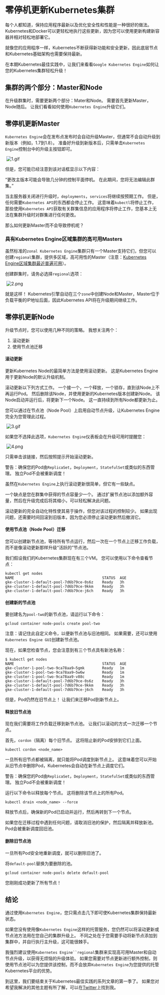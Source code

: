 # 零停机更新Kubernetes集群

每个人都知道，保持应用程序最新以及优化安全性和性能是一种很好的做法。 Kubernetes和Docker可以更轻松地执行这些更新，因为您可以使用更新构建新容器并相对轻松地部署它。

就像您的应用程序一样，Kubernetes不断获得新功能和安全更新，因此底层节点和Kubernetes基础架构也需要保持最新。

在本期Kubernetes最佳实践中，让我们来看看`Google Kubernetes Engine`如何让您的Kubernetes集群轻松升级！

## 集群的两个部分：Master和Node

在升级群集时，需要更新两个部分：Mater和Node。 需要首先更新Master，Node随后。 让我们看看如何使用`Kubernetes Engine`升级它们。

## 零停机更新Master

`Kubernetes Engine`会在发布点发布时会自动升级Master，但通常不会自动升级到新版本（例如，1.7到1.8）。 准备好升级到新版本后，只需单击`Kubernetes Engine`控制台中的升级主按钮即可。

​	![1.gif](/img/se07-01.gif)


 但是，您可能已经注意到该对话框显示以下内容：

“更改主版本可能会导致几分钟的控制平面停机。 在此期间，您将无法编辑此群集。”

当主服务器关闭进行升级时，`deployments`，`services`将继续按预期工作。 但是，任何需要`Kubernetes API`的东西都会停止工作。 这意味着`kubectl`将停止工作，那些使用`Kubernetes API`获取有关群集信息的应用程序将停止工作，您基本上无法在集群升级时对群集进行任何更改。

那么如何更新Master而不会导致停机呢？

### 具有Kubernetes Engine区域集群的高可用Masters

虽然标准的`zonal Kubernetes Engine`集群只有一个Master支持它们，但您可以创建`regional`集群，提供多区域，高可用性的Master（注意：[Kubernetes Engine区域集群最近普遍可用](https://www.google.com/url?q=https://cloudplatform.googleblog.com/2018/06/Regional-clusters-in-Google-Kubernetes-Engine-are-now-generally-available.html&sa=D&ust=1529539428270000&usg=AFQjCNEbYmCJC70VWRhq3bTXvDZLjPhJEQ)）。

创建群集时，请务必选择`regional`选项：

​	![2.png](/img/se07-02.png)


 就是这样！ Kubernetes引擎自动在三个`zone`中创建Node和Master，Master位于负载平衡的IP地址后面，因此Kubernetes API将在升级期间继续工作。

## 零停机更新Node

升级节点时，您可以使用几种不同的策略。 我想关注两个：

1. 滚动更新
2. 使用节点池迁移



#### 滚动更新

更新Kubernetes Node的最简单方法是使用滚动更新。 这是Kubernetes Engine用于更新Node的默认升级机制。

滚动更新以下列方式工作。 一个接一个，一个释放，一个锁存，直到该Node上不再运行Pod。 然后删除该Node，并使用更新的Kubernetes版本创建新Node。 该Node启动并运行后，将更新下一个Node。 这一直持续到所有Node都更新为止。

您可以通过在节点池（Node Pool）上启用自动节点升级，让Kubernetes Engine完全为您管理此过程。

​	![3.gif](/img/se07-03.png)


 如果您不选择此选项，`Kubernetes Engine`仪表板会在升级可用时提醒您：

​	![4.png](/img/se07-04.png)


 只需单击该链接，然后按照提示开始滚动更新。

警告：确保您的Pod由`ReplicaSet`，`Deployment`，`StatefulSet`或类似的东西管理。 独立Pod不会被重新调度！

虽然在`Kubernetes Engine`上执行滚动更新很简单，但它有一些缺点。

一个缺点是您在群集中获得的节点容量少一个。 通过扩展节点池以添加额外容量，然后在升级完成后将其缩小，可以轻松解决此问题。

滚动更新的完全自动化特性使其易于操作，但您对该过程的控制较少。 如果出现问题，还需要时间回滚到旧版本，因为您必须停止滚动更新然后撤消它。

#### 使用节点池（Node Pool）迁移

您可以创建新节点池，等待所有节点运行，然后一次在一个节点上迁移工作负载，而不是像滚动更新那样升级“活跃的”节点池。

我们假设我们的Kubernetes集群现在有三个VM。 您可以使用以下命令查看节点：

```
kubectl get nodes
NAME                                        STATUS  AGE
gke-cluster-1-default-pool-7d6b79ce-0s6z    Ready   3h
gke-cluster-1-default-pool-7d6b79ce-9kkm    Ready   3h
gke-cluster-1-default-pool-7d6b79ce-j6ch    Ready   3h
```



#### 创建新的节点池

要创建名为`pool-two`的新节点池，请运行以下命令：

```
gcloud container node-pools create pool-two
```


 注意：请记住此自定义命令，以便新节点池与旧池相同。 如果需要，还可以使用`Kubernetes Engine GUI`创建新节点池。

现在，如果您检查节点，您会注意到有三个节点具有新池名称：

```
$ kubectl get nodes
NAME                                        STATUS  AGE
gke-cluster-1-pool-two-9ca78aa9–5gmk        Ready   1m
gke-cluster-1-pool-two-9ca78aa9–5w6w        Ready   1m
gke-cluster-1-pool-two-9ca78aa9-v88c        Ready   1m
gke-cluster-1-default-pool-7d6b79ce-0s6z    Ready   3h
gke-cluster-1-default-pool-7d6b79ce-9kkm    Ready   3h
gke-cluster-1-default-pool-7d6b79ce-j6ch    Ready   3h
```


 但是，Pod仍然在旧节点上！ 让我们来迁移Pod到新节点上。

#### 释放旧节点池

现在我们需要将工作负载迁移到新节点池。 让我们以滚动的方式一次迁移一个节点。

首先，`cordon`（隔离）每个旧节点。 这将阻止新的Pod安排到它们上面。

```
kubectl cordon <node_name>
```


 一旦所有旧节点都被隔离，就只能将Pod调度到新节点上。 这意味着您可以开始从旧节点中删除Pod，Kubernetes会自动在新节点上调度它们。

警告：确保您的Pod由`ReplicaSet`，`Deployment`，`StatefulSet`或类似的东西管理。 独立Pod不会被重新调度！

运行以下命令以释放每个节点。 这将删除该节点上的所有Pod。

```
kubectl drain <node_name> --force
```


 释放节点后，确保新的Pod已启动并运行，然后再转到下一个节点。

如果您在迁移过程中遇到任何问题，请取消旧池的保护，然后隔离并释放新池。 Pod会被重新调度回旧池。

#### 删除旧节点池

一旦所有Pod安全地重新调度，就可以删除旧池了。

将`default-pool`替换为要删除的池。

```
gcloud container node-pools delete default-pool
```


 您刚刚成功更新了所有节点！

## 结论

通过使用`Kubernetes Engine`，您只需点击几下即可使Kubernetes集群保持最新状态。

如果您没有使用像`Kubernetes Engine`这样的托管服务，您仍然可以将滚动更新或节点池方法用在您自己的集群升级上。 不同之处在于您需要手动将新节点添加到集群中，并自行执行主升级，这可能很棘手。

我强烈建议使用`Kubernetes Engine``regional`集群来实现高可用Master和自动节点升级，以获得无烦恼的升级体验。 如果您需要对节点更新进行额外控制，则使用节点池可以为您提供该控制，而不会放弃`Kubernetes Engine`为您提供的托管Kubernetes平台的优势。

到这里，我们要结束关于Kubernetes最佳实践的系列文章的第一季了。 如果您对希望我解决的其他主题有所了解，可以在[Twitter](https://twitter.com/sandeepdinesh)上找到我。